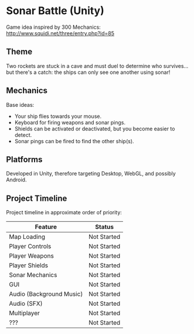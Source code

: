 # Sonar Battle (Unity)

Game idea inspired by 300 Mechanics: http://www.squidi.net/three/entry.php?id=85

## Theme

Two rockets are stuck in a cave and must duel to determine who survives... but there's a catch: the ships can only see one another using sonar!

## Mechanics

Base ideas:
* Your ship flies towards your mouse. 
* Keyboard for firing weapons and sonar pings.
* Shields can be activated or deactivated, but you become easier to detect.
* Sonar pings can be fired to find the other ship(s).

## Platforms

Developed in Unity, therefore targeting Desktop, WebGL, and possibly Android.

## Project Timeline

Project timeline in approximate order of priority:

Feature | Status
--- | ---
Map Loading | Not Started
Player Controls | Not Started
Player Weapons | Not Started
Player Shields | Not Started
Sonar Mechanics | Not Started
GUI | Not Started
Audio (Background Music) | Not Started
Audio (SFX) | Not Started
Multiplayer | Not Started
??? | Not Started
